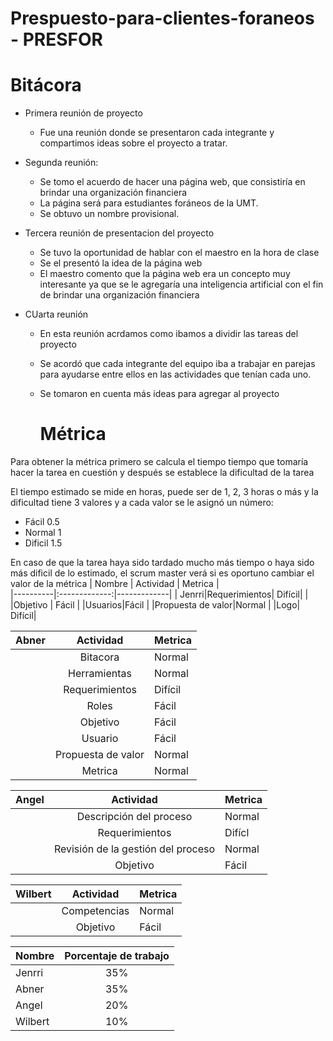 # Prespuesto-para-clientes-foraneos - PRESFOR 
# Bitácora
- Primera reunión de proyecto 
  
  - Fue una reunión donde se presentaron cada integrante y compartimos ideas sobre el proyecto a tratar.

- Segunda reunión:
  
  - Se tomo el acuerdo de hacer una página web, que consistiría en brindar una organización financiera
  - La página será para estudiantes foráneos de la UMT.
  - Se obtuvo un nombre provisional.

  
- Tercera reunión de presentacion del proyecto 
  - Se tuvo la oportunidad de hablar con el maestro en la hora de clase 
  - Se el presentó la idea de la página web
  - El maestro comento que la página web era un concepto muy interesante ya que se le agregaría una inteligencia artificial con el fin de brindar una organización financiera 
- CUarta reunión
  - En esta reunión acrdamos como ibamos a dividir las tareas del proyecto
  - Se acordó que cada integrante del equipo iba a trabajar en parejas para ayudarse entre ellos en las actividades que tenían cada uno.
  - Se tomaron en cuenta más ideas para agregar al proyecto

    # Métrica
Para obtener la métrica primero se calcula el tiempo tiempo que tomaría hacer la tarea en cuestión y después se establece la dificultad de la tarea 

El tiempo estimado se mide en horas, puede ser de 1, 2, 3 horas o más y la dificultad tiene 3 valores y a cada valor se le asignó un número:
  - Fácil 0.5
  - Normal 1
  - Dificil 1.5

En caso de que la tarea haya sido tardado mucho más tiempo o haya sido más dificil de lo estimado, el scrum master verá si es oportuno cambiar el valor de la métrica
| Nombre   |     Actividad     | Metrica |                
|----------|:-------------:|-------------|
| Jenrri|Requerimientos| Difícil|
|       |Objetivo | Fácil
|       |Usuarios|Fácil
|       |Propuesta de valor|Normal
|       |Logo| Difícil|

| Abner |     Actividad     | Metrica |
|----------|:-------------:|-------------|
|          | Bitacora |Normal| 
|          |Herramientas|Normal|
|          |Requerimientos| Difícil|
|          |Roles|Fácil|
|          |Objetivo|Fácil|
|          |Usuario|Fácil|
|          |Propuesta de valor| Normal|
|          |Metrica| Normal|

| Angel |     Actividad     | Metrica |
|----------|:-------------:|-------------|
|          | Descripción del proceso |Normal| 
|          |Requerimientos |Difícl|
|          |Revisión de la gestión del proceso|Normal|
|          |Objetivo|Fácil|

| Wilbert |     Actividad     | Metrica |
|----------|:-------------:|-------------|
|          | Competencias |Normal| 
|          |Objetivo|Fácil|

| Nombre |     Porcentaje de trabajo     | 
|----------|:-------------:|
|    Jenrri       | 35%
|    Abner      |   35% 
|    Angel       |  20%
|    Wilbert       | 10%   

